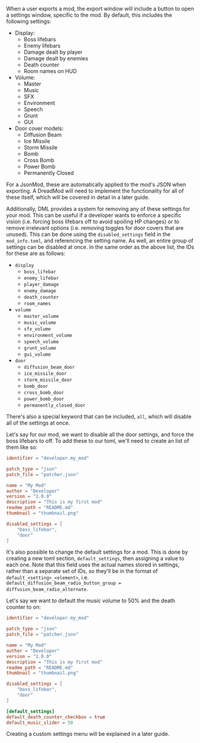 When a user exports a mod, the export window will include a button to open a settings window, specific to the mod. By default, this includes the following settings:
- Display:
  - Boss lifebars
  - Enemy lifebars
  - Damage dealt by player
  - Damage dealt by enemies
  - Death counter
  - Room names on HUD
- Volume:
  - Master
  - Music
  - SFX
  - Environment
  - Speech
  - Grunt
  - GUI
- Door cover models:
  - Diffusion Beam
  - Ice Missile
  - Storm Missile
  - Bomb
  - Cross Bomb
  - Power Bomb
  - Permanently Closed

For a JsonMod, these are automatically applied to the mod's JSON when exporting. A DreadMod will need to implement the functionality for all of these itself, which will be covered in detail in a later guide.

Additionally, DML provides a system for removing any of these settings for your mod. This can be useful if a developer wants to enforce a specific vision (i.e. forcing boss lifebars off to avoid spoiling HP changes) or to remove irrelevant options (i.e. removing toggles for door covers that are unused). This can be done using the `disabled_settings` field in the `mod_info.toml`, and referencing the setting name. As well, an entire group of settings can be disabled at once. In the same order as the above list, the IDs for these are as follows:
- `display`
  - `boss_lifebar`
  - `enemy_lifebar`
  - `player_damage`
  - `enemy_damage`
  - `death_counter`
  - `room_names`
- `volume`
  - `master_volume`
  - `music_volume`
  - `sfx_volume`
  - `environment_volume`
  - `speech_volume`
  - `grunt_volume`
  - `gui_volume`
- `door`
  - `diffusion_beam_door`
  - `ice_missile_door`
  - `storm_missile_door`
  - `bomb_door`
  - `cross_bomb_door`
  - `power_bomb_door`
  - `permanently_closed_door`

There's also a special keyword that can be included, `all`, which will disable all of the settings at once.

Let's say for our mod, we want to disable all the door settings, and force the boss lifebars to off. To add these to our toml, we'll need to create an list of them like so:

```toml
identifier = "developer.my_mod"

patch_type = "json"
patch_file = "patcher.json"

name = "My Mod"
author = "Developer"
version = "1.0.0"
description = "This is my first mod"
readme_path = "README.md"
thumbnail = "thumbnail.png"

disabled_settings = [
    "boss_lifebar",
    "door"
]
```

It's also possible to change the default settings for a mod. This is done by creating a new toml section, `default_settings`, then assigning a value to each one. Note that this field uses the actual names stored in settings, rather than a separate set of IDs, so they'll be in the format of `default_<setting>_<element>`, i.e. `default_diffusion_beam_radio_button_group = diffusion_beam_radio_alternate`.

Let's say we want to default the music volume to 50% and the death counter to on:

```toml
identifier = "developer.my_mod"

patch_type = "json"
patch_file = "patcher.json"

name = "My Mod"
author = "Developer"
version = "1.0.0"
description = "This is my first mod"
readme_path = "README.md"
thumbnail = "thumbnail.png"

disabled_settings = [
    "boss_lifebar",
    "door"
]

[default_settings]
default_death_counter_checkbox = true
default_music_slider = 50
```

Creating a custom settings menu will be explained in a later guide.
